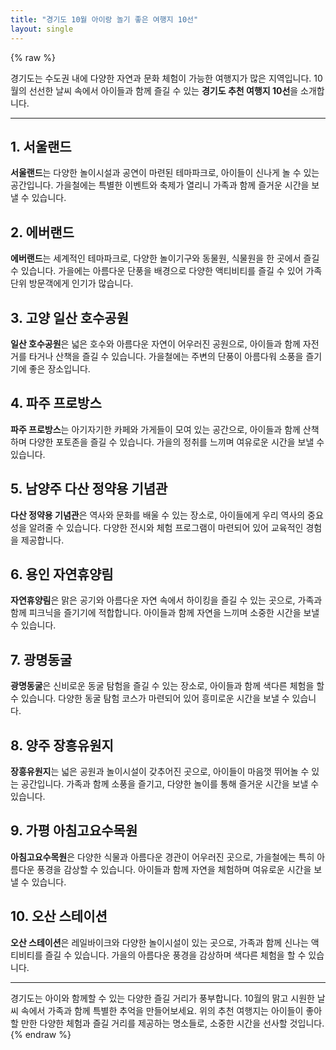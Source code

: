 ```yaml
---
title: "경기도 10월 아이랑 놀기 좋은 여행지 10선"
layout: single
---
```


{% raw %}

경기도는 수도권 내에 다양한 자연과 문화 체험이 가능한 여행지가 많은 지역입니다. 10월의 선선한 날씨 속에서 아이들과 함께 즐길 수 있는 **경기도 추천 여행지 10선**을 소개합니다.

---

## 1. 서울랜드
**서울랜드**는 다양한 놀이시설과 공연이 마련된 테마파크로, 아이들이 신나게 놀 수 있는 공간입니다. 가을철에는 특별한 이벤트와 축제가 열리니 가족과 함께 즐거운 시간을 보낼 수 있습니다.

## 2. 에버랜드
**에버랜드**는 세계적인 테마파크로, 다양한 놀이기구와 동물원, 식물원을 한 곳에서 즐길 수 있습니다. 가을에는 아름다운 단풍을 배경으로 다양한 액티비티를 즐길 수 있어 가족 단위 방문객에게 인기가 많습니다.

## 3. 고양 일산 호수공원
**일산 호수공원**은 넓은 호수와 아름다운 자연이 어우러진 공원으로, 아이들과 함께 자전거를 타거나 산책을 즐길 수 있습니다. 가을철에는 주변의 단풍이 아름다워 소풍을 즐기기에 좋은 장소입니다.

## 4. 파주 프로방스
**파주 프로방스**는 아기자기한 카페와 가게들이 모여 있는 공간으로, 아이들과 함께 산책하며 다양한 포토존을 즐길 수 있습니다. 가을의 정취를 느끼며 여유로운 시간을 보낼 수 있습니다.

## 5. 남양주 다산 정약용 기념관
**다산 정약용 기념관**은 역사와 문화를 배울 수 있는 장소로, 아이들에게 우리 역사의 중요성을 알려줄 수 있습니다. 다양한 전시와 체험 프로그램이 마련되어 있어 교육적인 경험을 제공합니다.

## 6. 용인 자연휴양림
**자연휴양림**은 맑은 공기와 아름다운 자연 속에서 하이킹을 즐길 수 있는 곳으로, 가족과 함께 피크닉을 즐기기에 적합합니다. 아이들과 함께 자연을 느끼며 소중한 시간을 보낼 수 있습니다.

## 7. 광명동굴
**광명동굴**은 신비로운 동굴 탐험을 즐길 수 있는 장소로, 아이들과 함께 색다른 체험을 할 수 있습니다. 다양한 동굴 탐험 코스가 마련되어 있어 흥미로운 시간을 보낼 수 있습니다.

## 8. 양주 장흥유원지
**장흥유원지**는 넓은 공원과 놀이시설이 갖추어진 곳으로, 아이들이 마음껏 뛰어놀 수 있는 공간입니다. 가족과 함께 소풍을 즐기고, 다양한 놀이를 통해 즐거운 시간을 보낼 수 있습니다.

## 9. 가평 아침고요수목원
**아침고요수목원**은 다양한 식물과 아름다운 경관이 어우러진 곳으로, 가을철에는 특히 아름다운 풍경을 감상할 수 있습니다. 아이들과 함께 자연을 체험하며 여유로운 시간을 보낼 수 있습니다.

## 10. 오산 스테이션
**오산 스테이션**은 레일바이크와 다양한 놀이시설이 있는 곳으로, 가족과 함께 신나는 액티비티를 즐길 수 있습니다. 가을의 아름다운 풍경을 감상하며 색다른 체험을 할 수 있습니다.

---

경기도는 아이와 함께할 수 있는 다양한 즐길 거리가 풍부합니다. 10월의 맑고 시원한 날씨 속에서 가족과 함께 특별한 추억을 만들어보세요. 위의 추천 여행지는 아이들이 좋아할 만한 다양한 체험과 즐길 거리를 제공하는 명소들로, 소중한 시간을 선사할 것입니다.
{% endraw %}